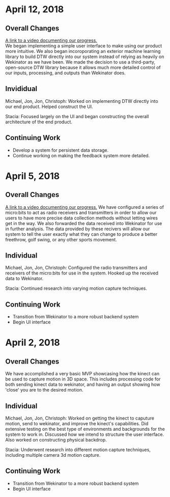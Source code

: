 # April 12, 2018
## Overall Changes
[A link to a video documenting our progress.](https://youtu.be/-4za-oxISK0)  
We began implementing a simple user interface to make using our product more intuitive. We also began incoroporating an exterior machine learning library to build DTW directly into our system instead of relying as heavily on Wekinator as we have been. We made the decision to use a third-party, open-source DTW library because it allows much more detailed control of our inputs, processing, and outputs than Wekinator does. 

## Invididual
Michael, Jon, Jon, Christoph: Worked on implementing DTW directly into our end product. Helped construct the UI.  
 
Stacia: Focused largely on the UI and began constructing the overall architecture of the end product. 

## Continuing Work
* Develop a system for persistent data storage. 
* Continue working on making the feedback system more detailed. 

# April 5, 2018
## Overall Changes
[A link to a video documenting our progress.](https://youtu.be/B-Ed5MmvXd0)
We have configured a series of micro:bits to act as radio receivers and transmitters in order to allow our users to have more precise data collection methods
without letting wires get in the way. We also forwarded the data received into Wekinator for use in further analysis.
The data provided by these recivers will allow our system to tell the user exactly what they can change to produce a better
freethrow, golf swing, or any other sports movement. 

## Individual
Michael, Jon, Jon, Christoph: Configured the radio transmitters and receivers of the micro:bits for use in the system. Hooked up the received data
to Wekinator. 

Stacia: Continued research into varying motion capture techniques.

## Continuing Work
* Transition from Wekinator to a more robust backend system
* Begin UI interface

# April 2, 2018
## Overall Changes
We have accomplished a very basic MVP showcasing how the kinect can be used to capture motion in 3D space. This includes processing code
for both sending kinect data to wekinator, and having an output showing how 'close' you are to the desired motion.

## Individual
Michael, Jon, Jon, Christoph: Worked on getting the kinect to caputure motion, send to wekinator, and improve the kinect's capabilities. Did extensive
testing on the best type of environments and backgrounds for the system to work in. Discussed how we intend to structure the user 
interface. Also worked on constructing physical backdrop. 

Stacia: Underwent research into different motion capture techniques, including multiple camera 3d motion capture. 

## Continuing Work
* Transition from Wekinator to a more robust backend system
* Begin UI interface
